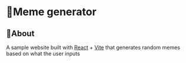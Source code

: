 # 🤹Meme generator

## 📝About
A sample website built with [React](https://react.dev/) + [Vite](https://vitejs.dev/) that generates random memes based on what the user inputs
